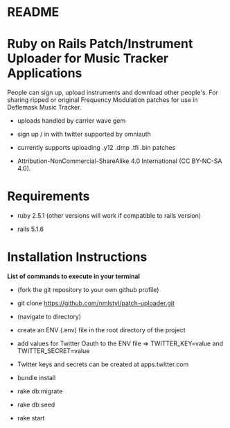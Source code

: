 # README

# Ruby on Rails Patch/Instrument Uploader for Music Tracker Applications

People can sign up, upload instruments and download other people's.  For sharing ripped or original Frequency Modulation patches for use in Deflemask Music Tracker.

* uploads handled by carrier wave gem

* sign up / in with twitter supported by omniauth

* currently supports uploading .y12 .dmp .tfi .bin patches

* Attribution-NonCommercial-ShareAlike 4.0 International (CC BY-NC-SA 4.0).

# Requirements

* ruby 2.5.1 (other versions will work if compatible to rails version)

* rails 5.1.6

# Installation Instructions

**List of commands to execute in your terminal**

* (fork the git repository to your own github profile)

* git clone https://github.com/nmlstyl/patch-uploader.git

* (navigate to directory)

* create an ENV (.env) file in the root directory of the project

* add values for Twitter Oauth to the ENV file => TWITTER_KEY=value and TWITTER_SECRET=value

* Twitter keys and secrets can be created at apps.twitter.com

* bundle install

* rake db:migrate

* rake db:seed

* rake start
